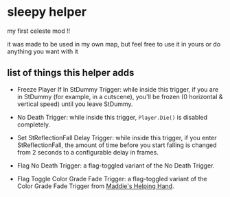 # sleepy helper

my first celeste mod !!

it was made to be used in my own map, but feel free to use it in yours or do anything you want with it

## list of things this helper adds
- Freeze Player If In StDummy Trigger: while inside this trigger, if you are in StDummy (for example, in a cutscene), you'll be frozen (0 horizontal & vertical speed) until you leave StDummy.
- No Death Trigger: while inside this trigger, `Player.Die()` is disabled completely.
- Set StReflectionFall Delay Trigger: while inside this trigger, if you enter StReflectionFall, the amount of time before you start falling is changed from 2 seconds to a configurable delay in frames.

- Flag No Death Trigger: a flag-toggled variant of the No Death Trigger.
- Flag Toggle Color Grade Fade Trigger: a flag-toggled variant of the Color Grade Fade Trigger from [Maddie's Helping Hand](https://github.com/maddie480/MaddieHelpingHand). 
